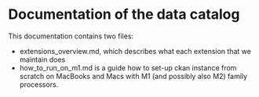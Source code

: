 # Documentation of the data catalog
This documentation contains two files:
* extensions_overview.md, which describes what each extension that we maintain does
* how_to_run_on_m1.md is a guide how to set-up ckan instance from scratch on MacBooks and Macs with M1 (and possibly also M2) family processors.